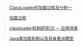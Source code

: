 
> [ClassLoader的加载过程及分析一](https://wuquanyin1011.iteye.com/blog/703842)

> [加载过程](https://blog.csdn.net/qq_27046951/article/details/82024214)

> [classloader机制研究(2) -- 应用场景](https://blog.csdn.net/shuimuniao/article/details/7599249)

> [Java类加载机制以及双亲委派模型](https://www.cnblogs.com/heapStark/p/9221753.html)
